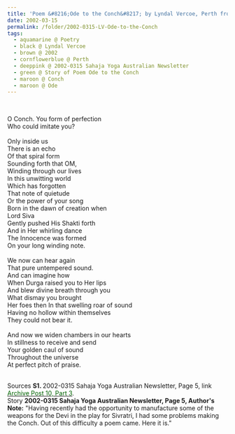 ```yaml
---
title: 'Poem &#8216;Ode to the Conch&#8217; by Lyndal Vercoe, Perth from 2002-0315 Sahaja Yoga Australian Newsletter, Page 5'
date: 2002-03-15
permalink: /folder/2002-0315-LV-Ode-to-the-Conch
tags:
  - aquamarine @ Poetry
  - black @ Lyndal Vercoe
  - brown @ 2002
  - cornflowerblue @ Perth
  - deeppink @ 2002-0315 Sahaja Yoga Australian Newsletter
  - green @ Story of Poem Ode to the Conch
  - maroon @ Conch
  - maroon @ Ode
---
```


<br>

<p>
O Conch.
You form of perfection<br>
Who could imitate you?<br>
<br>
Only inside us<br>
There is an echo<br>
Of that spiral form<br>
Sounding forth that OM,<br>
Winding through our lives<br>
In this unwitting world<br>
Which has forgotten<br>
That note of quietude<br>
Or the power of your song<br>
Born in the dawn of creation when<br>
Lord Siva<br>
Gently pushed His Shakti forth<br>
And in Her whirling dance<br>
The Innocence was formed<br>
On your long winding note.<br>
<br>
We now can hear again<br>
That pure untempered sound.<br>
And can imagine how<br>
When Durga raised you to Her lips<br>
And blew divine breath through you<br>
What dismay you brought<br>
Her foes then In that swelling roar of sound<br>
Having no hollow within themselves<br>
They could not bear it.<br>
<br>
And now we widen chambers in our hearts<br>
In stillness to receive and send<br>
Your golden caul of sound<br>
Throughout the universe<br>
At perfect pitch of praise.<br>
</p>

<br>

<wave-list>
<list-title color="DarkSeaGreen" width="40">Sources</list-title>
  <list-item color="BlanchedAlmond"  width="280"><b>S1. </b> 2002-0315 Sahaja Yoga Australian Newsletter, Page 5, link <a href="https://seven-teams.github.io/archives/2023/0817"><font color="DarkGreen">Archive Post 10, Part 3</font></a>.</list-item>
</wave-list>

<br>

<wave-list>
<list-title color="DarkSeaGreen" width="25">Story</list-title>
  <list-item color="BlanchedAlmond"  width="280"><b>2002-0315 Sahaja Yoga Australian Newsletter, Page 5, Author's Note:</b> "Having recently had the opportunity to manufacture some of the weapons for the Devi in the play for Sivratri, I had some problems making the Conch. Out of this difficulty a poem came. Here it is."</list-item>
</wave-list>